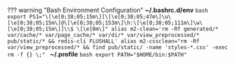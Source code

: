 ??? warning "Bash Environment Configuration"
    **~/.bashrc.d/env**
    ```bash
    export PS1="\[\e[0;38;05;15m\][\[\e[0;38;05;47m\]\u\[\e[0;38;05;15m\]@\[\e[0;38;05;153m\]\h:\[\e[0;38;05;111m\]\w\[\e[0;38;05;15m\]]\\$ \[\e[0m\]"
    alias m2-clean='rm -Rf generated/* var/cache/* var/page_cache/* var/di/* var/view_preprocessed/* pub/static/* && redis-cli FLUSHALL'
    alias m2-cssclean="rm -Rf var/view_preprocessed/* && find pub/static/ -name 'styles-*.css' -exec rm -f {} \;"
    ```
    **~/.profile**
    ```bash
    export PATH="$HOME/bin:$PATH"
    ```
